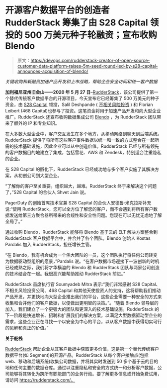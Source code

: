 # 开源客户数据平台的创造者 RudderStack 筹集了由 S28 Capital 领投的 500 万美元种子轮融资；宣布收购 Blendo

> 原文：<https://devops.com/rudderstack-creator-of-open-source-customer-data-platform-raises-5m-seed-round-led-by-s28-capital-announces-acquisition-of-blendo/>

*关键收购和新融资加速产品开发和上市战略，帮助企业安全访问和统一客户数据*

**加利福尼亚州旧金山——2020 年 5 月 27 日**–[RudderStack](https://u7061146.ct.sendgrid.net/ls/click?upn=TeZUXWpUv-2B6TCY38pVLo9ieCNLBBqLYRFLY2DUsH-2B4oni3zn-2FtQ5EfkiixkuPNUspvwB_1t4-2BOg2k7wiQWuhTGn5MziV3TfjsjGhnCpxt5L4LW1dDmFMZgNiCE0rgoC2SqgOeaFHjre4pYiLBQLBuLn-2BNNGygOzlqLEZg27ny-2FJ7DEWwQqbgl4rKTjhlUDml-2Ffb3H-2FRcN78z7MJAHZMZQ1A6eFX02X4RFGGhYNjKs2hvkXjg6IT9CdrLGn8D7SPJBRkfIGgBXfXew62-2FnMG85M-2BtYCyXNIJkTwZnVXdXIfpW30ma1X8xRqHUF-2FRbo-2B5IyRireAQvscSURCv-2BcpZfGZCX-2BjPDefvYXuV56VqlH2IIUrCGvRM1zYAFB0-2B5-2FzIDXgJ5O59ThkCIoUnLZUYwzpyCbGEdYcOW4iI8VCtWbgJunb-2B4-3D)，该公司提供了第一个替代传统客户数据平台的开源项目，今天宣布它已经筹集了 500 万美元的种子资金，由 [](https://u7061146.ct.sendgrid.net/ls/click?upn=4tNED-2FM8iDZJQyQ53jATURR4mf07Eci4ayPgsaSHW7ueAuv4SxY5HmI5r2xbSJROMnJw_1t4-2BOg2k7wiQWuhTGn5MziV3TfjsjGhnCpxt5L4LW1dDmFMZgNiCE0rgoC2SqgOeaFHjre4pYiLBQLBuLn-2BNNGygOzlqLEZg27ny-2FJ7DEWwQqbgl4rKTjhlUDml-2Ffb3H-2FRcN78z7MJAHZMZQ1A6eFX02X4RFGGhYNjKs2hvkXjg6IT9CdrLGn8D7SPJBRkfIQTAFwga-2BWSWz2Gx4K8c5C0ATerXTz-2BUPBr1sA6YvhtywcvDPcZPtKKEG8d-2BY7pc-2BKWSEJ4iMlKp6iT7xOwqkwZyzu-2FvpDWTeNc1VtqRPWrKX4JQC3Ovqgofmp7MOmkE99J13t8ZN77VjqeaiphACAaG-2B3ylaxzlna5KVJ6Vg9Hw-3D) [S28 Capital](https://u7061146.ct.sendgrid.net/ls/click?upn=4tNED-2FM8iDZJQyQ53jATURR4mf07Eci4ayPgsaSHW7ueAuv4SxY5HmI5r2xbSJRODmQW_1t4-2BOg2k7wiQWuhTGn5MziV3TfjsjGhnCpxt5L4LW1dDmFMZgNiCE0rgoC2SqgOeaFHjre4pYiLBQLBuLn-2BNNGygOzlqLEZg27ny-2FJ7DEWwQqbgl4rKTjhlUDml-2Ffb3H-2FRcN78z7MJAHZMZQ1A6eFX02X4RFGGhYNjKs2hvkXjg6IT9CdrLGn8D7SPJBRkfIfZV52uTA2ObyHQAfL0NTbKIpzVG-2FVdwrjoskpNI8x3LvchLmgcGqDmiben5PUMrRs51cYpT1iRwUGykh2bUxz7XqQ-2BVTKNjKWJE8Q5Tw-2B4t6-2FNsKDjtsZ-2FV1yCop-2Br8KT-2Fhgy4wYIu5sLJLRMZC9kBYBTJ-2FIhQr6CtyDEtVcftY-3D) 领投，Salil Deshpande ( [不相关风险投资](https://u7061146.ct.sendgrid.net/ls/click?upn=pzZiyqIvGBqYtpeu2hVucKzr9vyifwnZJC28vkp-2BxFEHG1oamvh3FflKp-2Bp68jWt5DTl_1t4-2BOg2k7wiQWuhTGn5MziV3TfjsjGhnCpxt5L4LW1dDmFMZgNiCE0rgoC2SqgOeaFHjre4pYiLBQLBuLn-2BNNGygOzlqLEZg27ny-2FJ7DEWwQqbgl4rKTjhlUDml-2Ffb3H-2FRcN78z7MJAHZMZQ1A6eFX02X4RFGGhYNjKs2hvkXjg6IT9CdrLGn8D7SPJBRkfI-2BCG0LuUyMweHXCFC02XOSihAxXu98-2Bta0TtfFHHRJ28xrdKcd3-2FXWanawDwLtJxOSiwEKtPN3tkAxXmzVPNyVcM96w5yyz8D77VbAj7W-2Favea0ixnuyMaG5TwdDrKWoexBcbQeIHB36fcQZs3mSQgOLafYau57qC95lcDY4paOY-3D) ) 和 Florian Leibert (468 Capital)也参与了投资。这笔资金将用于加速产品开发和向大型企业推广。RudderStack 还宣布收购数据集成公司 [](https://u7061146.ct.sendgrid.net/ls/click?upn=TeZUXWpUv-2B6TCY38pVLo9hRrGUYw0Hk9B-2B7KQIcy0sk-3DpD6z_1t4-2BOg2k7wiQWuhTGn5MziV3TfjsjGhnCpxt5L4LW1dDmFMZgNiCE0rgoC2SqgOeaFHjre4pYiLBQLBuLn-2BNNGygOzlqLEZg27ny-2FJ7DEWwQqbgl4rKTjhlUDml-2Ffb3H-2FRcN78z7MJAHZMZQ1A6eFX02X4RFGGhYNjKs2hvkXjg6IT9CdrLGn8D7SPJBRkfIuVHdWS9yXSD5-2BUvi7yJTHHDLO7QZUFbLKWimGYdhe0qBh1BZhgENmL3B2qj2Onprk9Vq2iae9EKn3yO3SKaiQRU9KavT43yZ479mdwjqR0vG7ap2z0dHGApDqoVQNo2DQ9XnOVdqjPW107T3tSnSItTRN0msLltRmpn08UYzgks-3D) [Blendo](https://u7061146.ct.sendgrid.net/ls/click?upn=TeZUXWpUv-2B6TCY38pVLo9hRrGUYw0Hk9B-2B7KQIcy0sk-3D0hIN_1t4-2BOg2k7wiQWuhTGn5MziV3TfjsjGhnCpxt5L4LW1dDmFMZgNiCE0rgoC2SqgOeaFHjre4pYiLBQLBuLn-2BNNGygOzlqLEZg27ny-2FJ7DEWwQqbgl4rKTjhlUDml-2Ffb3H-2FRcN78z7MJAHZMZQ1A6eFX02X4RFGGhYNjKs2hvkXjg6IT9CdrLGn8D7SPJBRkfIUoNXBr18PiPcagSnTN4vHf5RJZhqo8-2BDSatZtWd4GSt-2BC-2F97sQrNyS0SozM140Udep7hk1E-2FBa-2BhZis7gRQKhl01kC-2ByBcWh3b7o7saJ7yxiBFlzezcmWb665fmK6ltPSqEtjj-2FWWuvbUYqrCjDJDOWiiGT2uqn1A0NMpFC4CvY-3D) ，为 RudderStack 团队带来了额外的 IP 和专业知识。

 在大多数大型企业中，客户交互发生在多个地方，从移动网络到聊天到后端系统。RudderStack 提供了将所有这些客户事件数据以统一和一致的方式整合在一起所需的技术基础设施，因此企业可以从中创造价值。RudderStack 已经与所有领先的客户数据目的地建立了集成，包括雪花、AWS 和 Zendesk，特别适合注重隐私的企业。

在 S28 Capital 的孵化下，RudderStack 已经成功地与多个客户实施了其解决方案，从初创公司到大型企业。

“了解你的客户至关重要。组织越大，越难。RudderStack 终于来解决这个问题了，”S28 Capital 的合伙人 Shvet Jain 说。

PagerDuty 的创始首席技术官兼 S28 Capital 的合伙人安德鲁·米克拉斯补充说:“使用 RudderStack，您可以全方位了解您的客户，而不会遇到将所有客户数据发送给第三方聚合器所带来的合规性和安全性问题。您现在可以无忧无虑地了解全局了。”

通过收购 Blendo，RudderStack 能够将 Blendo 基于云的 ELT 解决方案整合到 RudderStack 客户数据平台中，并合并了各个团队。Blendo 创始人 Kostas Pardalis 加入 RudderStack，担任增长主管。

“在 Blendo，我有机会成为一个伟大团队的一员，这个团队执行将任何公司转变为数据驱动型组织的愿景，”Pardalis 说。“在客户数据市场迎接下一波创新的时机已经成熟之际，我们将才华横溢的 Blendo 和 RudderStack 团队与两家公司创造的技术结合在一起。我很高兴能帮助推动 RudderStack 前进。”

RudderStack 首席执行官 Soumyadeb Mitra 表示:“我们非常感谢 S28 Capital、不相关风险投资公司、468 Capital 和其他天使投资人的支持，这将帮助我们推动产品开发，并更快地向大型企业推出我们的平台，这些企业需要一种安全的方式来收集和合并他们的客户数据，以便做出更明智的决策。”。“随着 Blendo 领导层的加入，我们建立了一个更强大的团队和更深入的技术基础设施。RudderStack 的下一阶段是快速增长、招聘和扩展我们的解决方案，以满足大型数据驱动型企业的需求，这些企业正在寻找一个以安全为中心的平台，以从客户数据中获得切实可行的见解和真正的价值。”

**关于舵栈**

[RudderStack](https://u7061146.ct.sendgrid.net/ls/click?upn=4tNED-2FM8iDZJQyQ53jATUaZlN3qS1kEDcyxfZtq5MeuavPS0E9DiYv4WVGiGFTHObw-D_1t4-2BOg2k7wiQWuhTGn5MziV3TfjsjGhnCpxt5L4LW1dDmFMZgNiCE0rgoC2SqgOeaFHjre4pYiLBQLBuLn-2BNNGygOzlqLEZg27ny-2FJ7DEWwQqbgl4rKTjhlUDml-2Ffb3H-2FRcN78z7MJAHZMZQ1A6eFX02X4RFGGhYNjKs2hvkXjg6IT9CdrLGn8D7SPJBRkfIcr-2BfeKKDaTw2Bn8oamIBKbryIRC3u7bKX1gD26kailw1MJfLV-2FySee2lePswF3nCskWrjFDoECUKFHKwzWEc2XlU5twuhHjtK81H4uyS0kuo3HLJxqdtvi2DWNQHo33wKiZ0YKAbRcbG3Yf9yAkAfnkzpoumDCKwkBHUYSLiTYI-3D) 帮助企业从其客户数据中获取更多价值，这是第一个替代传统客户数据平台(如 Segment)的开源产品。RudderStack 从每个客户接触点(包括 web、移动和后端系统)收集公司数据，并将其实时发送到 50 多个基于云的目的地和任何主要的数据仓库。通过以注重隐私和安全的方式统一和分析客户数据，公司能够将其转化为跨所有职能部门的业务行动。要了解更多信息或开始免费试用，请访问 https://rudderstack.com/。